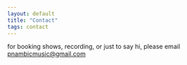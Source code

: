 ```yaml
---
layout: default 
title: "Contact"
tags: contact
---
```


for booking shows, recording, or just to say hi, please email 
pnambicmusic@gmail.com 


